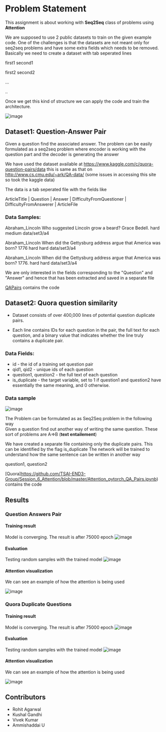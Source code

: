 # Problem Statement
This assignment is about working with __Seq2Seq__ class of problems using __Attention__

We are supposed to use 2 public datasets to train on the given example code.
One of the challenges is that the datasets are not meant only for seq2seq problems and have some extra fields which needs to be removed. 
Basically we need to create a dataset with tab seperated lines

first1 second1

first2  second2

...

..


Once we get this kind of structure we can apply the code and train the architecture. 

![image](img/datacreation.png)


## Dataset1: Question-Answer Pair

Given a question find the associated answer.
The problem can be easily formulated as a seq2seq problem where encoder is working with the question part and the decoder is generating the answer

We have used the dataset available at  https://www.kaggle.com/c/quora-question-pairs/data this is same as that on http://www.cs.cmu.edu/~ark/QA-data/ (some issues in accessing this site so took the kaggle data)

The data is a tab seperated file with the fields like

ArticleTitle | Question | Answer | DifficultyFromQuestioner | DifficultyFromAnswerer | ArticleFile

### Data Samples:

Abraham_Lincoln Who suggested Lincoln grow a beard? Grace Bedell. hard medium data/set3/a4

Abraham_Lincoln When did the Gettysburg address argue that 
America was born? 1776 hard hard data/set3/a4

Abraham_Lincoln When did the Gettysburg address argue that America was born? 1776. hard hard data/set3/a4


We are only interested in the fields corresponding to the "Question" and "Answer" and hence that has been extracted and saved in a separate file


[QAPairs](https://github.com/TSAI-END3-Group/Session_6_Attention/blob/master/Attention_pytorch_QA_Pairs.ipynb)  contains the code 



## Dataset2: Quora question similarity

* Dataset consists of over 400,000 lines of potential question duplicate pairs.

* Each line contains IDs for each question in the pair, the full text for each question, and a binary value that indicates whether the line truly contains a duplicate pair.

### Data Fields:

* id - the id of a training set question pair
* qid1, qid2 - unique ids of each question 
* question1, question2 - the full text of each question
* is_duplicate - the target variable, set to 1 if question1 and question2 have essentially the same meaning, and 0 otherwise.

### Data sample

![image](https://qph.fs.quoracdn.net/main-qimg-ea50c7a005eb7750af0b53b07c8caa60)

The Problem  can be formulated as as Seq2Seq problem in the following way  
Given a question find out another way of writing the same question. These sort of problems are A=>B  (__text entailement__)

We have created a separate file containing only the duplicate pairs. This can be identified by the flag is_duplicate
The network will be trained to understand how the same sentence can be written in another way

question1, question2


[Quora]https://github.com/TSAI-END3-Group/Session_6_Attention/blob/master/Attention_pytorch_QA_Pairs.ipynb)  contains the code 


## Results

### Question Answers Pair

#### Training result
Model is converging. The result is after 75000 epoch
![image](img/training_QA.png)

#### Evaluation
Testing random samples with the trained model
![image](img/training_result_QA.png)

#### Attention visualization 
We can see an example of how the attention is being used

![image](img/attention_res_QA.png)




### Quora Duplicate Questions

#### Training result
Model is converging. The result is after 75000 epoch
![image](img/training_Quora.png)

#### Evaluation
Testing random samples with the trained model
![image](img/training_result_Quora.png)

#### Attention visualization 
We can see an example of how the attention is being used

![image](img/attention_res_Quora.png)







## Contributors
* Rohit Agarwal
* Kushal Gandhi
* Vivek Kumar 
* Ammishaddai U

